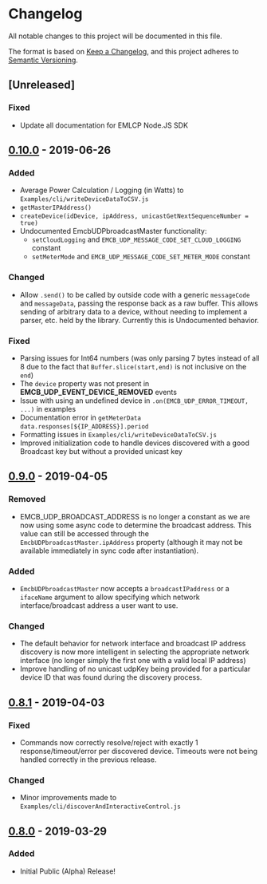 # Changelog

All notable changes to this project will be documented in this file.

The format is based on [Keep a Changelog](https://keepachangelog.com/en/1.0.0/),
and this project adheres to [Semantic
Versioning](https://semver.org/spec/v2.0.0.html).

## [Unreleased]

### Fixed

- Update all documentation for EMLCP Node.JS SDK

## [0.10.0] - 2019-06-26

### Added

- Average Power Calculation / Logging (in Watts) to
  `Examples/cli/writeDeviceDataToCSV.js`
- `getMasterIPAddress()`
- `createDevice(idDevice, ipAddress, unicastGetNextSequenceNumber = true)`
- Undocumented EmcbUDPbroadcastMaster functionality:
  - `setCloudLogging` and `EMCB_UDP_MESSAGE_CODE_SET_CLOUD_LOGGING` constant
  - `setMeterMode` and `EMCB_UDP_MESSAGE_CODE_SET_METER_MODE` constant

### Changed

- Allow `.send()` to be called by outside code with a generic `messageCode` and
  `messageData`, passing the response back as a raw buffer.  This allows sending
  of arbitrary data to a device, without needing to implement a parser, etc.
  held by the library.  Currently this is Undocumented behavior.

### Fixed

- Parsing issues for Int64 numbers (was only parsing 7 bytes instead of all 8
  due to the fact that `Buffer.slice(start,end)` is not inclusive on the `end`)
- The `device` property was not present in **EMCB_UDP_EVENT_DEVICE_REMOVED**
  events
- Issue with using an undefined device in `.on(EMCB_UDP_ERROR_TIMEOUT, ...)` in
  examples
- Documentation error in `getMeterData` `data.responses[${IP_ADDRESS}].period`
- Formatting issues in `Examples/cli/writeDeviceDataToCSV.js`
- Improved initialization code to handle devices discovered with a good
  Broadcast key but without a provided unicast key

## [0.9.0] - 2019-04-05

### Removed

- EMCB_UDP_BROADCAST_ADDRESS is no longer a constant as we are now using some
  async code to determine the broadcast address.  This value can still be
  accessed through the `EmcbUDPbroadcastMaster.ipAddress` property (although it
  may not be available immediately in sync code after instantiation).

### Added

- `EmcbUDPbroadcastMaster` now accepts a `broadcastIPaddress` or a `ifaceName`
  argument to allow specifying which network interface/broadcast address a user
  want to use.

### Changed

- The default behavior for network interface and broadcast IP address discovery
  is now more intelligent in selecting the appropriate network interface (no
  longer simply the first one with a valid local IP address)
- Improve handling of no unicast udpKey being provided for a particular device
  ID that was found during the discovery process.

## [0.8.1] - 2019-04-03

### Fixed

- Commands now correctly resolve/reject with exactly 1 response/timeout/error
  per discovered device.  Timeouts were not being handled correctly in the
  previous release.

### Changed

- Minor improvements made to `Examples/cli/discoverAndInteractiveControl.js`

## [0.8.0] - 2019-03-29

### Added

- Initial Public (Alpha) Release!

[0.10.0]: https://github.com/EatonEM/emcb-udp-master/releases/tag/v0.10.0
[0.9.0]: https://github.com/EatonEM/emcb-udp-master/releases/tag/v0.9.0
[0.8.1]: https://github.com/EatonEM/emcb-udp-master/releases/tag/v0.8.1
[0.8.0]: https://github.com/EatonEM/emcb-udp-master/releases/tag/v0.8.0
